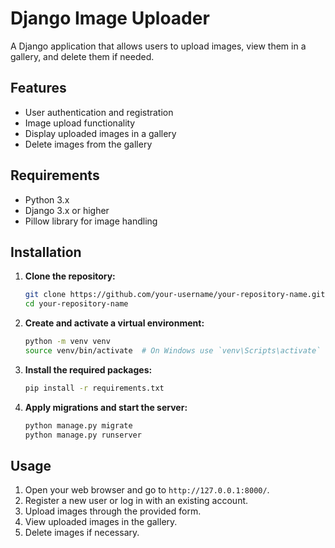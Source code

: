 # Django Image Uploader

A Django application that allows users to upload images, view them in a gallery, and delete them if needed.

## Features

- User authentication and registration
- Image upload functionality
- Display uploaded images in a gallery
- Delete images from the gallery

## Requirements

- Python 3.x
- Django 3.x or higher
- Pillow library for image handling

## Installation

1. **Clone the repository:**

    ```bash
    git clone https://github.com/your-username/your-repository-name.git
    cd your-repository-name
    ```

2. **Create and activate a virtual environment:**

    ```bash
    python -m venv venv
    source venv/bin/activate  # On Windows use `venv\Scripts\activate`
    ```

3. **Install the required packages:**

    ```bash
    pip install -r requirements.txt
    ```

4. **Apply migrations and start the server:**

    ```bash
    python manage.py migrate
    python manage.py runserver
    ```

## Usage

1. Open your web browser and go to `http://127.0.0.1:8000/`.
2. Register a new user or log in with an existing account.
3. Upload images through the provided form.
4. View uploaded images in the gallery.
5. Delete images if necessary.
